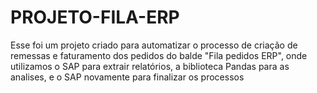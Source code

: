 # PROJETO-FILA-ERP
Esse foi um projeto criado para automatizar o processo de criação de remessas e faturamento dos pedidos do balde "Fila pedidos ERP", onde utilizamos o SAP para extrair relatórios, a biblioteca Pandas para as analises, e o SAP novamente para finalizar os processos 
